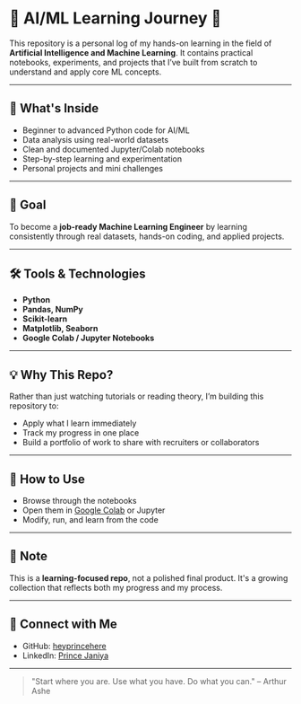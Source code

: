 # 🧠 AI/ML Learning Journey 🚀

This repository is a personal log of my hands-on learning in the field of **Artificial Intelligence and Machine Learning**. It contains practical notebooks, experiments, and projects that I’ve built from scratch to understand and apply core ML concepts.

---

## 📘 What's Inside

- Beginner to advanced Python code for AI/ML
- Data analysis using real-world datasets
- Clean and documented Jupyter/Colab notebooks
- Step-by-step learning and experimentation
- Personal projects and mini challenges

---

## 🎯 Goal

To become a **job-ready Machine Learning Engineer** by learning consistently through real datasets, hands-on coding, and applied projects.

---

## 🛠️ Tools & Technologies

- **Python**
- **Pandas, NumPy**
- **Scikit-learn**
- **Matplotlib, Seaborn**
- **Google Colab / Jupyter Notebooks**

---

## 💡 Why This Repo?

Rather than just watching tutorials or reading theory, I’m building this repository to:
- Apply what I learn immediately
- Track my progress in one place
- Build a portfolio of work to share with recruiters or collaborators

---

## 🔗 How to Use

- Browse through the notebooks
- Open them in [Google Colab](https://colab.research.google.com/) or Jupyter
- Modify, run, and learn from the code

---

## 📌 Note

This is a **learning-focused repo**, not a polished final product. It's a growing collection that reflects both my progress and my process.

---

## 👋 Connect with Me

- GitHub: [heyprincehere](https://github.com/heyprincehere)
- LinkedIn: [Prince Janiya](https://www.linkedin.com/in/prince-janiya-a31018261/)

---

> "Start where you are. Use what you have. Do what you can." – Arthur Ashe
